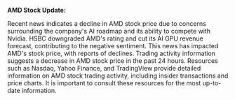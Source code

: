 **AMD Stock Update:**

Recent news indicates a decline in AMD stock price due to concerns surrounding the company's AI roadmap and its ability to compete with Nvidia. HSBC downgraded AMD's rating and cut its AI GPU revenue forecast, contributing to the negative sentiment.  This news has impacted AMD's stock price, with reports of declines.  Trading activity information suggests a decrease in AMD stock price in the past 24 hours.  Resources such as Nasdaq, Yahoo Finance, and TradingView provide detailed information on AMD stock trading activity, including insider transactions and price charts.  It is important to consult these resources for the most up-to-date information.